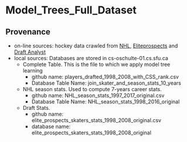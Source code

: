 # Model_Trees_Full_Dataset

## Provenance

+ on-line sources: hockey data crawled from [NHL](https://www.nhl.com/), [Eliteprospects](http://www.eliteprospects.com/) and [Draft Analyst](https://www.thedraftanalyst.com/)
+ local sources: Databases are stored in cs-oschulte-01.cs.sfu.ca
   + Complete Table. This is the file to which we apply model tree learning
     + github name: players_drafted_1998_2008_with_CSS_rank.csv
     + Database Table Name: join_skater_and_season_stats_10_years
   + NHL season stats. Used to compute 7-years career stats.
     + github name: NHL_season_stats_1997_2017_original.csv
     + Database Table Name: NHL_season_stats_1998_2016_original
   + Draft Stats.
     + github name: elite_prospects_skaters_stats_1998_2008_original.csv
     + database name: elite_prospects_skaters_stats_1998_2008_original
  
